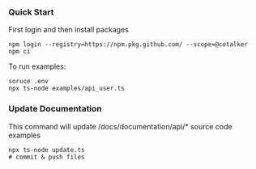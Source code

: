 ### Quick Start

First login and then install packages
```
npm login --registry=https://npm.pkg.github.com/ --scope=@cotalker
npm ci
```

To run examples:

```
soruce .env
npx ts-node examples/api_user.ts
```

### Update Documentation
This command will update /docs/documentation/api/* source code examples
```
npx ts-node update.ts
# commit & push files
```